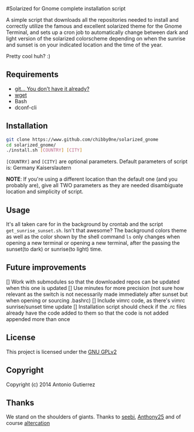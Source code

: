 #Solarized for Gnome complete installation script

A simple script that downloads all the repositories needed to install and correctly utilize the famous and excellent solarized theme for the Gnome Terminal, and sets up a cron job to automatically change between dark and light version of the solarized colorscheme depending on when the sunrise and sunset is on your indicated location and the time of the year.

Pretty cool huh? :) 


## Requirements 

* [git... You don't have it already?](http://git-scm.com/downloads)
* [wget](https://www.gnu.org/software/wget/)
* Bash
* dconf-cli

## Installation

``` bash
git clone https://www.github.com/chibby0ne/solarized_gnome
cd solarized_gnome/
./install.sh [COUNTRY] [CITY]
```

`[COUNTRY]` and `[CITY]` are optional parameters.
Default parameters of script is: Germany Kaiserslautern

**NOTE**: If you're using a different location than the default one (and you probably are), give all TWO parameters as they are needed disambiguate location and simplicity of script.


## Usage 

It's all taken care for in the background by crontab and the script `get_sunrise_sunset.sh`. Isn't that awesome? 
The background colors theme as well as the color shown by the shell command `ls` only changes when opening a new terminal or opening a new terminal, after the passing the sunset(to dark) or sunrise(to light) time.

## Future improvements

[] Work with submodules so that the downloaded repos can be updated when this one is updated
[] Use minutes for more precision (not sure how relevant as the switch is not necessarily made immediately after sunset but when opening or sourcing .bashrc)
[] Include vimrc code, as there's vimrc sunrise/sunset time update
[] Installation script should check if the .rc files already have the code added to them so that the code is not added appended more than once

## License

This project is licensed under the [GNU GPLv2](LICENSE)

## Copyright 

Copyright (c) 2014 Antonio Gutierrez

## Thanks

We stand on the shoulders of giants. 
Thanks to [seebi](https://github.com/seebi), [Anthony25](https://github.com/Anthony25) and of course [altercation](https://github.com/altercation)
